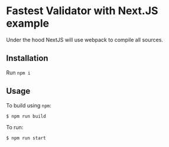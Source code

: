 
# Fastest Validator with Next.JS example

Under the hood NextJS will use webpack to compile all sources.


## Installation

Run `npm i`

## Usage

To build using `npm`:

```javascript
$ npm run build
```

To run:

```javascript
$ npm run start
```

